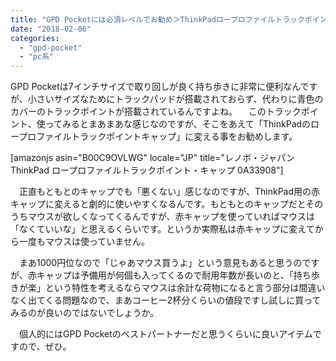 ```yaml
---
title: "GPD Pocketには必須レベルでお勧め＞ThinkPadロープロファイルトラックポイントキャップ"
date: "2018-02-06"
categories: 
  - "gpd-pocket"
  - "pc系"
---
```


GPD Pocketは7インチサイズで取り回しが良く持ち歩きに非常に便利なんですが、小さいサイズなためにトラックパッドが搭載されておらず、代わりに青色のカバーのトラックポイントが搭載されているんですよね。 　このトラックポイント、使ってみるとまあまあな感じなのですが、そこをあえて「ThinkPadのロープロファイルトラックポイントキャップ」に変える事をお勧めします。

\[amazonjs asin="B00C9OVLWG" locale="JP" title="レノボ・ジャパン ThinkPad ロープロファイルトラックポイント・キャップ 0A33908"\]

　正直もともとのキャップでも「悪くない」感じなのですが、ThinkPad用の赤キャップに変えると劇的に使いやすくなるんです。もともとのキャップだとそのうちマウスが欲しくなってくるんですが、赤キャップを使っていればマウスは「なくていいな」と思えるくらいです。というか実際私は赤キャップに変えてから一度もマウスは使っていません。

　まあ1000円位なので「じゃあマウス買うよ」という意見もあると思うのですが、赤キャップは予備用が何個も入ってくるので耐用年数が長いのと、「持ち歩きが楽」という特性を考えるならマウスは余計な荷物になると言う部分は間違いなく出てくる問題なので、まあコーヒー2杯分くらいの値段ですし試しに買ってみるのが良いのではないでしょうか。

　個人的にはGPD Pocketのベストパートナーだと思うくらいに良いアイテムですので、ぜひ。
